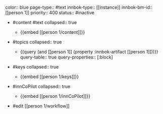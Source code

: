color:: blue
page-type:: #text
innbok-type:: [[instance]]
innbok-bm-id:: [[person 1]]
priority:: 400
status:: #inactive

- #content #text
  collapsed:: true
	- {{embed [[person 1/content]]}}
- #topics
   collapsed:: true
    - {{query (and [[person 1]] (property :innbok-artifact [[person 1]]))}}
      query-table:: true
      query-properties:: [:block]
- #keys
  collapsed:: true
	- {{embed [[person 1/keys]]}}
- #innCoPilot
   collapsed:: true
	 - {{embed [[person 1/innCoPilot]]}}

- #edit [[person 1/workflow]]

